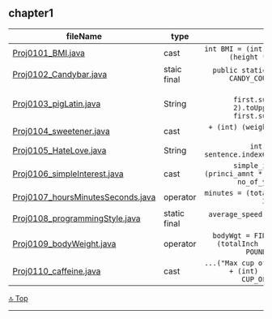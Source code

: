 chapter1 
---
[top]: topOfThePage

fileName | type | shown
--- | --- | ---:
  [ Proj0101_BMI.java ]( Proj0101_BMI.java  )                                  | cast | `int BMI = (int) (weight / (height * height));`
  [ Proj0102_Candybar.java ]( Proj0102_Candybar.java  )                        | staic final | `public static final int CANDY_COUPONS = 10;`
  [ Proj0103_pigLatin.java ]( Proj0103_pigLatin.java  )                        | String | `fname = first.substring(1, 2).toUpperCase() + first.substring(2)`
  [ Proj0104_sweetener.java ]( Proj0104_sweetener.java  )                      | cast | ` + (int) (weightDesired * ...`
  [ Proj0105_HateLove.java ]( Proj0105_HateLove.java  )                        | String | `int position = sentence.indexOf("hate");`
  [ Proj0106_simpleInterest.java ]( Proj0106_simpleInterest.java  )            | cast | `simple_int = (int) (princi_amnt * int_rate * no_of_yrs) / 100;`
  [ Proj0107_hoursMinutesSeconds.java ]( Proj0107_hoursMinutesSeconds.java )   | operator | `minutes = (totalSeconds % 3600) / 60;`
  [ Proj0108_programmingStyle.java ]( Proj0108_programmingStyle.java  )        | static final | `average_speed = DISTANCE / time;`
  [ Proj0109_bodyWeight.java ]( Proj0109_bodyWeight.java  )                    | operator | `bodyWgt = FIRST_5FEET + (totalInch - 5 * 12) * POUND_PER_INCH;`
  [ Proj0110_caffeine.java ]( Proj0110_caffeine.java  )                        | cast | `...("Max cup of coffee: " + (int) (OVERDOSE / CUP_OF_COFFEE));`

[:top: Top](#top)

---
